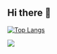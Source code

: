 ## Hi there 👋

[![Top Langs](https://github-readme-stats.vercel.app/api/top-langs/?username=audgns10&langs_count=10&layout=compact&theme=dark)](https://github.com/audgns10/audgns10)﻿

<img src="https://github.com/audngs10/audgns10/blob/output/github-contribution-grid-snake.svg"/>
